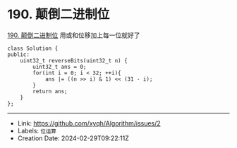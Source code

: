 # 190. 颠倒二进制位

[190. 颠倒二进制位](https://leetcode.cn/problems/reverse-bits/)
用或和位移加上每一位就好了
```
class Solution {
public:
    uint32_t reverseBits(uint32_t n) {
        uint32_t ans = 0;
        for(int i = 0; i < 32; ++i){
            ans |= ((n >> i) & 1) << (31 - i);
        }
        return ans;        
    }
};
```

---

* Link: https://github.com/xyqh/Algorithm/issues/2
* Labels: `位运算`
* Creation Date: 2024-02-29T09:22:11Z
